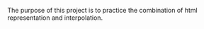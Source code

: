 The purpose of this project is to practice the combination of html representation and interpolation.